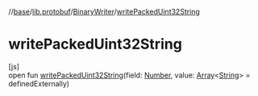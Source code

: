 //[base](../../../index.md)/[lib.protobuf](../index.md)/[BinaryWriter](index.md)/[writePackedUint32String](write-packed-uint32-string.md)

# writePackedUint32String

[js]\
open fun [writePackedUint32String](write-packed-uint32-string.md)(field: [Number](https://kotlinlang.org/api/latest/jvm/stdlib/kotlin/-number/index.html), value: [Array](https://kotlinlang.org/api/latest/jvm/stdlib/kotlin/-array/index.html)&lt;[String](https://kotlinlang.org/api/latest/jvm/stdlib/kotlin/-string/index.html)&gt; = definedExternally)
